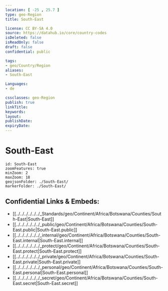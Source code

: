 ```yaml
---
location: [ -25 , 25.7 ] 
type: geo-Region
title: South-East

license: CC BY-SA 4.0
source: https://datahub.io/core/country-codes
isDeleted: false
isReadOnly: false
draft: false
confidential: public

tags:
- geo/Country/Region
aliases:
- South-East

Languages:
- de

cssclasses: geo-Region
publish: true
linkTitle: 
keywords: 
layout: 
publishDate: 
expiryDate: 
---
```


# South-East

```leaflet
id: South-East
zoomFeatures: true 
minZoom: 2 
maxZoom: 18
geojsonFolder: ./South-East/
markerFolder: ./South-East/
```


## Confidential Links & Embeds: 
- [[../../../../../../_Standards/geo/Continent/Africa/Botswana/Counties/South-East|South-East]] 
- [[../../../../../../_public/geo/Continent/Africa/Botswana/Counties/South-East.public|South-East.public]] 
- [[../../../../../../_internal/geo/Continent/Africa/Botswana/Counties/South-East.internal|South-East.internal]] 
- [[../../../../../../_protect/geo/Continent/Africa/Botswana/Counties/South-East.protect|South-East.protect]] 
- [[../../../../../../_private/geo/Continent/Africa/Botswana/Counties/South-East.private|South-East.private]] 
- [[../../../../../../_personal/geo/Continent/Africa/Botswana/Counties/South-East.personal|South-East.personal]] 
- [[../../../../../../_secret/geo/Continent/Africa/Botswana/Counties/South-East.secret|South-East.secret]] 

